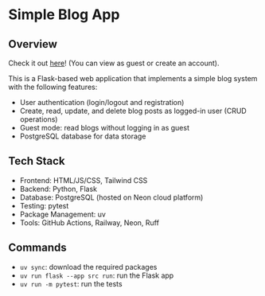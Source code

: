 # Simple Blog App

## Overview
Check it out [here](https://simple-blog-app-production.up.railway.app/)! (You can view as guest or create an account).

This is a Flask-based web application that implements a simple blog system with the following features:

- User authentication (login/logout and registration)
- Create, read, update, and delete blog posts as logged-in user (CRUD operations)
- Guest mode: read blogs without logging in as guest
- PostgreSQL database for data storage

## Tech Stack
- Frontend: HTML/JS/CSS, Tailwind CSS
- Backend: Python, Flask
- Database: PostgreSQL (hosted on Neon cloud platform)
- Testing: pytest
- Package Management: uv
- Tools: GitHub Actions, Railway, Neon, Ruff

## Commands
- `uv sync`: download the required packages
- `uv run flask --app src run`: run the Flask app
- `uv run -m pytest`: run the tests